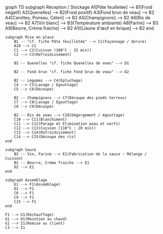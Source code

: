 graph TD
    subgraph Réception / Stockage
        A1[Pâte feuilletée] --> B1(Froid négatif)
        A2[Quenelles] --> B2(Froid positif)
        A3[Fond brun de veau] --> B2
        A4[Carottes, Poireau, Céleri] --> B2
        A5[Champignons] --> B2
        A6[Ris de veau] --> B2
        A7[Vin blanc] --> B3(Température ambiante)
        A8[Farine] --> B3
        A9[Beurre, Crème fraiche] --> B2
        A10[Jaune d'œuf en brique] --> B2
    end

    subgraph Mise en place
        B1 -- "cf. fiche Pâte feuilletée" --> C1(Façonnage / dorure)
        A10 --> C1
        C1 --> C2(Cuisson (180°C : 25 min))
        C2 --> C3(Refroidissement)
        
        B2 -- Quenelles "cf. fiche Quenelles de veau" --> D1
        
        B2 -- Fond brun "cf. fiche Fond brun de veau" --> D2

        B2 -- Légumes --> C4(Epluchage)
        C4 --> C5(Lavage / Egouttage)
        C5 --> C6(Découpe)

        B2 -- Champignons --> C7(Découpe des pieds terreux)
        C7 --> C8(Lavage / Egouttage)
        C8 --> C9(Découpe)

        B2 -- Ris de veau --> C10(Dégorgement / égouttage)
        C10 --> C11(Blanchiment)
        C11 --> C12(Parage et Elimination peau et nerfs)
        C12 --> C13(Cuisson (110°C : 20 min))
        C13 --> C14(Refroidissement)
        C14 --> C15(Découpe des ris)
    end

    subgraph Sauce
        B3 -- Vin, Farine --> E1(Fabrication de la sauce : Mélange / Cuisson)
        B2 -- Beurre, Crème fraiche --> E1
        D2 --> E1
    end

    subgraph Assemblage
        E1 --> F1(Assemblage)
        D1 --> F1
        C6 --> F1
        C9 --> F1
        C15 --> F1
    end

    F1 --> G1(Réchauffage)
    G1 --> H1(Maintien au chaud)
    G1 --> I1(Remise au client)
    C3 --> I1